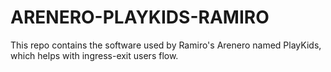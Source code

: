 # ARENERO-PLAYKIDS-RAMIRO
This repo contains the software used by Ramiro's Arenero named PlayKids, which helps with ingress-exit users flow.
